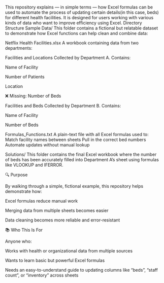 This repository explains — in simple terms — how Excel formulas can be used to automate the process of updating certain details(in this case, beds) for different health facilities. It is designed for users working with various kinds of data who want to improve efficiency using Excel. 
Directory Structure
Sample Data/
This folder contains a fictional but relatable dataset to demonstrate how Excel functions can help clean and combine data:

Netflix Health Facilities.xlsx
A workbook containing data from two departments:

Facilities and Locations
Collected by Department A. Contains:

Name of Facility

Number of Patients

Location

❌ Missing: Number of Beds

Facilities and Beds
Collected by Department B. Contains:

Name of Facility

Number of Beds


Formulas_Functions.txt
A plain-text file with all Excel formulas used to:
Match facility names between sheets
Pull in the correct bed numbers
Automate updates without manual lookup

Solutions/
This folder contains the final Excel workbook where the number of beds has been accurately filled into Department A’s sheet using formulas like VLOOKUP and IFERROR.

🔍 Purpose

By walking through a simple, fictional example, this repository helps demonstrate how:

Excel formulas reduce manual work

Merging data from multiple sheets becomes easier

Data cleaning becomes more reliable and error-resistant




📚 Who This Is For

Anyone who:

Works with health or organizational data from multiple sources

Wants to learn basic but powerful Excel formulas

Needs an easy-to-understand guide to updating columns like “beds”, “staff count”, or “inventory” across sheets
